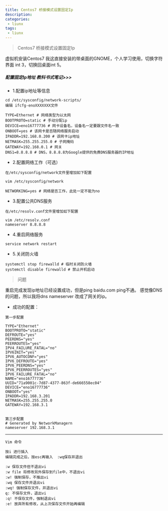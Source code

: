 ```yaml
---
title: Centos7 桥接模式设置固定Ip
description: 
categories:
 - liunx
tags:
 - liunx
---
```


> Centos7 桥接模式设置固定Ip

虚拟机安装Centos7 我这直接安装的带桌面的GNOME，个人学习使用，切换字符界面 int 3，切换回桌面int 5。

##### 配置固定Ip地址 教科书式笔记>>>

- 1.配置ip地址等信息

```
cd /etc/sysconfig/network-scripts/
编辑 ifcfg-enoXXXXXXX文件

TYPE=Ethernet # 网络类型为以太网
BOOTPROTO=static # 手动分配ip
DEVICE=eno16777736 # 网卡设备名，设备名一定要跟文件名一致
ONBOOT=yes # 该网卡是否随网络服务启动
IPADDR=192.168.0.200 # 该网卡ip地址
NETMASK=255.255.255.0 # 子网掩码
GATEWAY=192.168.0.1 # 网关
DNS1=8.8.8.8 # DNS，8.8.8.8为Google提供的免费DNS服务器的IP地址
```

- 2.配置网络工作（可选）
```
在/etc/sysconfig/network文件里增加如下配置

vim /etc/sysconfig/network

NETWORKING=yes # 网络是否工作，此处一定不能为no
```

- 3.配置公共DNS服务

```
在/etc/resolv.conf文件里增加如下配置

vim /etc/resolv.conf
nameserver 8.8.8.8
```

- 4.重启网络服务
```
service network restart
```

- 5.关闭防火墙
```
systemctl stop firewalld # 临时关闭防火墙
systemctl disable firewalld # 禁止开机启动

```

> 问题

重启完成发现ip地址已经设置成功，但是ping baidu.com ping不通。
感觉像DNS的问题，所以我将dns nameserver 改成了网关的ip。

- 成功的配置：

```
第一步配置

TYPE="Ethernet"
BOOTPROTO="static"
DEFROUTE="yes"
PEERDNS="yes"
PEERROUTES="yes"
IPV4_FAILURE_FATAL="no"
IPV6INIT="yes"
IPV6_AUTOCONF="yes"
IPV6_DEFROUTE="yes"
IPV6_PEERDNS="yes"
IPV6_PEERROUTES="yes"
IPV6_FAILURE_FATAL="no"
NAME="eno16777736"
UUID="71a9001c-7d87-4377-863f-de666558ec04"
DEVICE="eno16777736"
ONBOOT="yes"
IPADDR=192.168.3.201
NETMASK=255.255.255.0
GATEWAY=192.168.3.1


第三步配置
# Generated by NetworkManagern
nameserver 192.168.3.1

```

----

```
Vim 命令

按i 进行插入
编辑完成之后，按esc再输入  :wq保存并退出

:w 保存文件但不退出vi
:w file 将修改另外保存到file中，不退出vi
:w! 强制保存，不推出vi
:wq 保存文件并退出vi
:wq! 强制保存文件，并退出vi
q: 不保存文件，退出vi
:q! 不保存文件，强制退出vi
:e! 放弃所有修改，从上次保存文件开始再编辑
```
